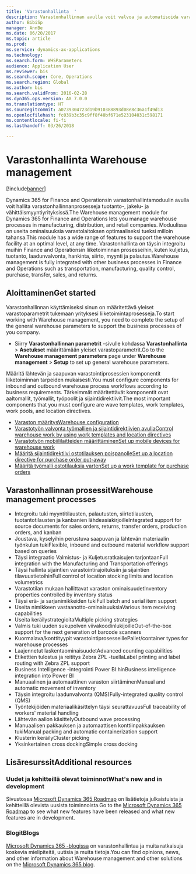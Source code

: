 ```yaml
---
title: 'Varastonhallinta  '
description: Varastonhallinnan avulla voit valvoa ja automatisoida varastoprosesseja.
author: BibiSp
manager: AnnBe
ms.date: 06/20/2017
ms.topic: article
ms.prod: 
ms.service: dynamics-ax-applications
ms.technology: 
ms.search.form: WHSParameters
audience: Application User
ms.reviewer: bis
ms.search.scope: Core, Operations
ms.search.region: Global
ms.author: bis
ms.search.validFrom: 2016-02-28
ms.dyn365.ops.version: AX 7.0.0
ms.translationtype: HT
ms.sourcegitcommit: a0739304723d19b910388893d08e8c36a1f49d13
ms.openlocfilehash: fc039b3c35c9ff8f40bf671e523104031c598171
ms.contentlocale: fi-fi
ms.lasthandoff: 03/26/2018

---
```

# <a name="warehouse-management"></a><span data-ttu-id="89d43-103">Varastonhallinta  </span><span class="sxs-lookup"><span data-stu-id="89d43-103">Warehouse management</span></span>

[!include[banner](../includes/banner.md)]

<span data-ttu-id="89d43-104">Dynamics 365 for Finance and Operationsin varastonhallintamoduulin avulla voit hallita varastonhallinnanprosesseja tuotanto-, jakelu- ja vähittäismyyntiyrityksissä.</span><span class="sxs-lookup"><span data-stu-id="89d43-104">The Warehouse management module for Dynamics 365 for Finance and Operations lets you manage warehouse processes in manufacturing, distribution, and retail companies.</span></span> <span data-ttu-id="89d43-105">Moduulissa on useita ominaisuuksia varastolaitoksen optimaaliseksi tueksi milloin tahansa.</span><span class="sxs-lookup"><span data-stu-id="89d43-105">This module has a wide range of features to support the warehouse facility at an optimal level, at any time.</span></span> <span data-ttu-id="89d43-106">Varastonhallinta on täysin integroitu muihin Finance and Operationsin liiketoiminnan prosesseihin, kuten kuljetus, tuotanto, laadunvalvonta, hankinta, siirto, myynti ja palautus.</span><span class="sxs-lookup"><span data-stu-id="89d43-106">Warehouse management is fully integrated with other business processes in Finance and Operations such as transportation, manufacturing, quality control, purchase, transfer, sales, and returns.</span></span>

## <a name="get-started"></a><span data-ttu-id="89d43-107">Aloittaminen</span><span class="sxs-lookup"><span data-stu-id="89d43-107">Get started</span></span>
<span data-ttu-id="89d43-108">Varastonhallinnan käyttämiseksi sinun on määritettävä yleiset varastoparametrit tukemaan yrityksesi liiketoimintaprosesseja.</span><span class="sxs-lookup"><span data-stu-id="89d43-108">To start working with Warehouse management, you need to complete the setup of the general warehouse parameters to support the business processes of you company.</span></span>

- <span data-ttu-id="89d43-109">Siirry **Varastonhallinnan parametrit** -sivulle kohdassa **Varastonhallinta** > **Asetukset** määrittämään yleiset varastoparametrit.</span><span class="sxs-lookup"><span data-stu-id="89d43-109">Go to the **Warehouse management parameters** page under **Warehouse management** > **Setup** to set up general warehouse parameters.</span></span>

<span data-ttu-id="89d43-110">Määritä lähtevän ja saapuvan varastointiprosessien komponentit liiketoiminnan tarpeiden mukaisesti.</span><span class="sxs-lookup"><span data-stu-id="89d43-110">You must configure components for inbound and outbound warehouse process workflows according to business requirements.</span></span> <span data-ttu-id="89d43-111">Tärkeimmät määritettävät komponentit ovat aaltomallit, työmallit, työpoolit ja sijaintidirektiivit.</span><span class="sxs-lookup"><span data-stu-id="89d43-111">The most important components that you must configure are wave templates, work templates, work pools, and location directives.</span></span>

- [<span data-ttu-id="89d43-112">Varaston määritys</span><span class="sxs-lookup"><span data-stu-id="89d43-112">Warehouse configuration</span></span>](warehouse-configuration.md)
- [<span data-ttu-id="89d43-113">Varastotyön valvonta työmallien ja sijaintidirektiivien avulla</span><span class="sxs-lookup"><span data-stu-id="89d43-113">Control warehouse work by using work templates and location directives</span></span>](control-warehouse-location-directives.md)
- [<span data-ttu-id="89d43-114">Varastotyön mobiililaitteiden määrittäminen</span><span class="sxs-lookup"><span data-stu-id="89d43-114">Set up mobile devices for warehouse work</span></span>](configure-mobile-devices-warehouse.md)
- [<span data-ttu-id="89d43-115">Määritä sijaintidirektiivi ostotilauksen poispanolle</span><span class="sxs-lookup"><span data-stu-id="89d43-115">Set up a location directive for purchase order put-away</span></span>](../transportation/tasks/set-up-location-directive-purchase-order-put-away.md)
- [<span data-ttu-id="89d43-116">Määritä työmalli ostotilauksia varten</span><span class="sxs-lookup"><span data-stu-id="89d43-116">Set up a work template for purchase orders</span></span>](./tasks/set-up-work-template-purchase-orders.md)

## <a name="warehouse-management-processes"></a><span data-ttu-id="89d43-117">Varastonhallinnan prosessit</span><span class="sxs-lookup"><span data-stu-id="89d43-117">Warehouse management processes</span></span>
- <span data-ttu-id="89d43-118">Integroitu tuki myyntitilausten, palautusten, siirtotilausten, tuotantotilausten ja kanbanien lähdeasiakirjoille</span><span class="sxs-lookup"><span data-stu-id="89d43-118">Integrated support for source documents for sales orders, returns, transfer orders, production orders, and kanban</span></span>  
- <span data-ttu-id="89d43-119">Joustava, kyselyihin perustuva saapuvan ja lähtevän materiaalin työnkulun tuki</span><span class="sxs-lookup"><span data-stu-id="89d43-119">Flexible, inbound and outbound material workflow support based on queries</span></span>
- <span data-ttu-id="89d43-120">Täysi integraatio Valmistus- ja Kuljetusratkaisujen tarjontaan</span><span class="sxs-lookup"><span data-stu-id="89d43-120">Full integration with the Manufacturing and Transportation offerings</span></span>
- <span data-ttu-id="89d43-121">Täysi hallinta sijaintien varastointirajoituksiin ja sijaintien tilavuustietoihin</span><span class="sxs-lookup"><span data-stu-id="89d43-121">Full control of location stocking limits and location volumetrics</span></span>
- <span data-ttu-id="89d43-122">Varastotilan mukaan hallittavat varaston ominaisuudet</span><span class="sxs-lookup"><span data-stu-id="89d43-122">Inventory properties controlled by inventory status</span></span>
- <span data-ttu-id="89d43-123">Täysi erä- ja sarjanimikkeiden tuki</span><span class="sxs-lookup"><span data-stu-id="89d43-123">Full batch and serial item support</span></span>
- <span data-ttu-id="89d43-124">Useita nimikkeen vastaanotto-ominaisuuksia</span><span class="sxs-lookup"><span data-stu-id="89d43-124">Various item receiving capabilities</span></span>
- <span data-ttu-id="89d43-125">Useita keräilystrategioita</span><span class="sxs-lookup"><span data-stu-id="89d43-125">Multiple picking strategies</span></span>
- <span data-ttu-id="89d43-126">Valmis tuki uuden sukupolven viivakoodinlukijoille</span><span class="sxs-lookup"><span data-stu-id="89d43-126">Out-of-the-box support for the next generation of barcode scanners</span></span>
- <span data-ttu-id="89d43-127">Kuormalava/konttityypit varastointiprosesseille</span><span class="sxs-lookup"><span data-stu-id="89d43-127">Pallet/container types for warehouse processes</span></span>
- <span data-ttu-id="89d43-128">Laajennetut laskentaominaisuudet</span><span class="sxs-lookup"><span data-stu-id="89d43-128">Advanced counting capabilities</span></span>
- <span data-ttu-id="89d43-129">Etikettien tulostus ja reititys Zebra ZPL -tuella</span><span class="sxs-lookup"><span data-stu-id="89d43-129">Label printing and label routing with Zebra ZPL support</span></span>
- <span data-ttu-id="89d43-130">Business Intelligence -integrointi Power BI:hin</span><span class="sxs-lookup"><span data-stu-id="89d43-130">Business intelligence integration into Power BI</span></span>
- <span data-ttu-id="89d43-131">Manuaalinen ja automaattinen varaston siirtäminen</span><span class="sxs-lookup"><span data-stu-id="89d43-131">Manual and automatic movement of inventory</span></span>
- <span data-ttu-id="89d43-132">Täysin integroitu laadunvalvonta (QMS)</span><span class="sxs-lookup"><span data-stu-id="89d43-132">Fully-integrated quality control (QMS)</span></span>
- <span data-ttu-id="89d43-133">Työntekijöiden materiaalikäsittelyn täysi seurattavuus</span><span class="sxs-lookup"><span data-stu-id="89d43-133">Full traceability of workers' material handling</span></span>
- <span data-ttu-id="89d43-134">Lähtevän aallon käsittely</span><span class="sxs-lookup"><span data-stu-id="89d43-134">Outbound wave processing</span></span>
- <span data-ttu-id="89d43-135">Manuaalisen pakkauksen ja automaattisen konttiinpakkauksen tuki</span><span class="sxs-lookup"><span data-stu-id="89d43-135">Manual packing and automatic containerization support</span></span>
- <span data-ttu-id="89d43-136">Klusterin keräily</span><span class="sxs-lookup"><span data-stu-id="89d43-136">Cluster picking</span></span>
- <span data-ttu-id="89d43-137">Yksinkertainen cross docking</span><span class="sxs-lookup"><span data-stu-id="89d43-137">Simple cross docking</span></span>

## <a name="additional-resources"></a><span data-ttu-id="89d43-138">Lisäresurssit</span><span class="sxs-lookup"><span data-stu-id="89d43-138">Additional resources</span></span>
### <a name="whats-new-and-in-development"></a><span data-ttu-id="89d43-139">Uudet ja kehitteillä olevat toiminnot</span><span class="sxs-lookup"><span data-stu-id="89d43-139">What's new and in development</span></span>
<span data-ttu-id="89d43-140">Sivustossa [Microsoft Dynamics 365 Roadmap](https://roadmap.dynamics.com/) on lisätietoja julkaistuista ja kehitteillä olevista uusista toiminnoista.</span><span class="sxs-lookup"><span data-stu-id="89d43-140">Go to the [Microsoft Dynamics 365 Roadmap](https://roadmap.dynamics.com/) to see what new features have been released and what new features are in development.</span></span>

### <a name="blogs"></a><span data-ttu-id="89d43-141">Blogit</span><span class="sxs-lookup"><span data-stu-id="89d43-141">Blogs</span></span>
<span data-ttu-id="89d43-142">[Microsoft Dynamics 365 -blogissa](https://community.dynamics.com/b/msftdynamicsblog) on varastonhallintaa ja muita ratkaisuja koskevia mielipiteitä, uutisia ja muita tietoja.</span><span class="sxs-lookup"><span data-stu-id="89d43-142">You can find opinions, news, and other information about Warehouse management and other solutions on the [Microsoft Dynamics 365 blog](https://community.dynamics.com/b/msftdynamicsblog).</span></span>


 


